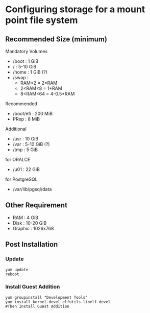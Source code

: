 # Configuring storage for a mount point file system

## Recommended Size (minimum)

Mandatory Volumes
  - /boot    : 1 GiB
  - /        : 5-10 GiB
  - /home    : 1 GiB (?)
  - /swap    :
  	- RAM<2 		= 2*RAM
    - 2<RAM<8 	= 1*RAM
    - 8<RAM<64 	= 4-0.5*RAM
  
Recommended
  - /boot/efi   : 200 MiB
  - PRep        : 8 MiB

Additional
  - /usr    : 10 GiB
  - /var    : 5-10 GiB (?)
  - /tmp    : 5 GiB

for ORALCE
  - /u01    : 22 GiB

for PostgreSQL
  - /var/lib/pgsql/data

## Other Requirement

- RAM : 4 GiB
- Disk : 10-20 GiB
- Graphic : 1026x768

## Post Installation
### Update
```
yum update
reboot
```
### Install Guest Addition
```
yum groupinstall "Development Tools"
yum install kernel-devel elfutils-libelf-devel
#Then Install Guest Addition
```

